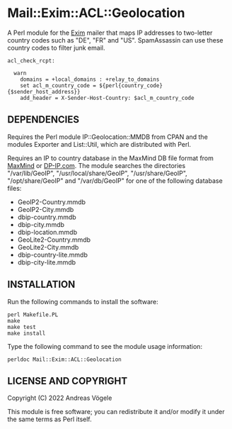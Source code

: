 # Mail::Exim::ACL::Geolocation

A Perl module for the [Exim](https://www.exim.org/) mailer that maps IP
addresses to two-letter country codes such as "DE", "FR" and "US".
SpamAssassin can use these country codes to filter junk email.

    acl_check_rcpt:

      warn
        domains = +local_domains : +relay_to_domains
        set acl_m_country_code = ${perl{country_code}{$sender_host_address}}
        add_header = X-Sender-Host-Country: $acl_m_country_code

## DEPENDENCIES

Requires the Perl module IP::Geolocation::MMDB from CPAN and the modules
Exporter and List::Util, which are distributed with Perl.

Requires an IP to country database in the MaxMind DB file format from
[MaxMind](https://www.maxmind.com) or [DP-IP.com](https://db-ip.com/).  The
module searches the directories "/var/lib/GeoIP", "/usr/local/share/GeoIP",
"/usr/share/GeoIP", "/opt/share/GeoIP" and "/var/db/GeoIP" for one of the
following database files:

* GeoIP2-Country.mmdb
* GeoIP2-City.mmdb
* dbip-country.mmdb
* dbip-city.mmdb
* dbip-location.mmdb
* GeoLite2-Country.mmdb
* GeoLite2-City.mmdb
* dbip-country-lite.mmdb
* dbip-city-lite.mmdb

## INSTALLATION

Run the following commands to install the software:

    perl Makefile.PL
    make
    make test
    make install

Type the following command to see the module usage information:

    perldoc Mail::Exim::ACL::Geolocation

## LICENSE AND COPYRIGHT

Copyright (C) 2022 Andreas Vögele

This module is free software; you can redistribute it and/or modify it under
the same terms as Perl itself.

